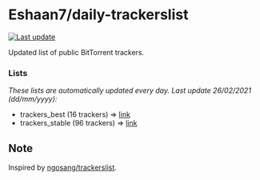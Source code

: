 
# Eshaan7/daily-trackerslist 

[![Last update](https://img.shields.io/badge/Last%20update-26/02/2021-blue.svg)](#)

Updated list of public BitTorrent trackers.

### Lists
*These lists are automatically updated every day. Last update 26/02/2021 (_dd/mm/yyyy_):*

* trackers_best (16 trackers) => [link](https://raw.githubusercontent.com/eshaan7/daily-trackerslist/master/trackers_best.txt)
* trackers_stable (96 trackers) => [link](https://raw.githubusercontent.com/eshaan7/daily-trackerslist/master/trackers_stable.txt)

## Note

Inspired by [ngosang/trackerslist](https://github.com/ngosang/trackerslist).
